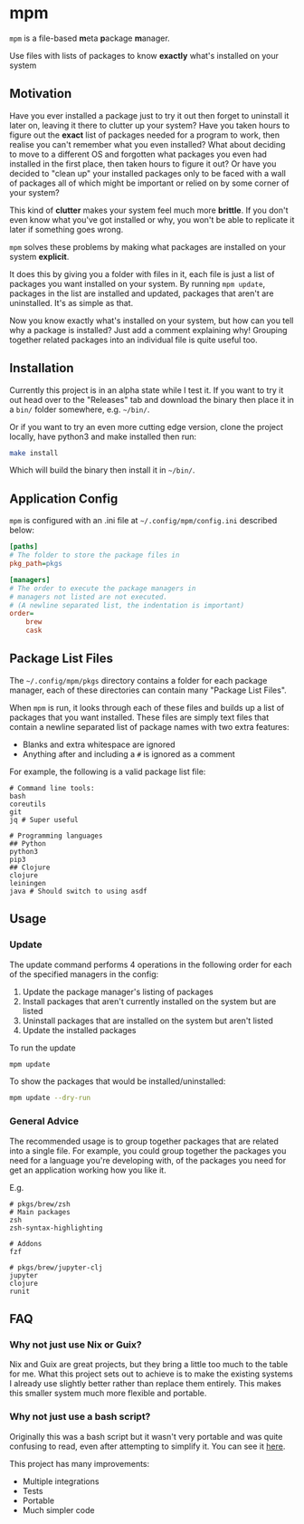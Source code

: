 # mpm

`mpm` is a file-based **m**eta **p**ackage **m**anager.

Use files with lists of packages to know **exactly** what's installed on your
system

## Motivation

Have you ever installed a package just to try it out then forget to uninstall it
later on, leaving it there to clutter up your system?
Have you taken hours to figure out the **exact** list of packages needed for a
program to work, then realise you can't remember what you even installed?
What about deciding to move to a different OS and forgotten what packages you
even had installed in the first place, then taken hours to figure it out?
Or have you decided to "clean up" your installed packages only to be faced with
a wall of packages all of which might be important or relied on by some corner
of your system?

This kind of **clutter** makes your system feel much more **brittle**. If you
don't even know what you've got installed or why, you won't be able to replicate
it later if something goes wrong.

`mpm` solves these problems by making what packages are installed on your system
**explicit**.

It does this by giving you a folder with files in it, each file is just a list
of packages you want installed on your system. By running `mpm update`, packages
in the list are installed and updated, packages that aren't are uninstalled.
It's as simple as that.

Now you know exactly what's installed on your system, but how can you tell why a
package is installed? Just add a comment explaining why! Grouping together
related packages into an individual file is quite useful too.

## Installation

Currently this project is in an alpha state while I test it. If you want to try
it out head over to the "Releases" tab and download the binary then place it in
a `bin/` folder somewhere, e.g. `~/bin/`.

Or if you want to try an even more cutting edge version, clone the project
locally, have python3 and make installed then run:
```bash
make install
```
Which will build the binary then install it in `~/bin/`.

## Application Config

`mpm` is configured with an .ini file at `~/.config/mpm/config.ini` described
below:

```ini
[paths]
# The folder to store the package files in
pkg_path=pkgs

[managers]
# The order to execute the package managers in
# managers not listed are not executed.
# (A newline separated list, the indentation is important)
order=
    brew
    cask
```

## Package List Files

The `~/.config/mpm/pkgs` directory contains a folder for each package manager,
each of these directories can contain many "Package List Files".

When `mpm` is run, it looks through each of these files and builds up a list of
packages that you want installed. These files are simply text files that contain
a newline separated list of package names with two extra features:
- Blanks and extra whitespace are ignored
- Anything after and including a `#` is ignored as a comment

For example, the following is a valid package list file:
```
# Command line tools:
bash
coreutils
git
jq # Super useful

# Programming languages
## Python
python3
pip3
## Clojure
clojure
leiningen
java # Should switch to using asdf
```

## Usage

### Update

The update command performs 4 operations in the following order for each of the
specified managers in the config:

1. Update the package manager's listing of packages
2. Install packages that aren't currently installed on the system but are listed
3. Uninstall packages that are installed on the system but aren't listed
4. Update the installed packages

To run the update
```bash
mpm update
```

To show the packages that would be installed/uninstalled:
```bash
mpm update --dry-run
```

### General Advice

The recommended usage is to group together packages that are related into a
single file. For example, you could group together the packages you need for a
language you're developing with, of the packages you need for get an application
working how you like it.

E.g.
```
# pkgs/brew/zsh
# Main packages
zsh
zsh-syntax-highlighting

# Addons
fzf
```

```
# pkgs/brew/jupyter-clj
jupyter
clojure
runit
```

## FAQ

### Why not just use Nix or Guix?

Nix and Guix are great projects, but they bring a little too much to the table
for me. What this project sets out to achieve is to make the existing systems I
already use slightly better rather than replace them entirely. This makes this
smaller system much more flexible and portable.

### Why not just use a bash script?

Originally this was a bash script but it wasn't very portable and was quite
confusing to read, even after attempting to simplify it. You can see it
[here](https://github.com/Akeboshiwind/dotfiles/blob/e3114c4573b5430df20a33bd2a6480e857ec8a52/bin/bin/update).

This project has many improvements:
- Multiple integrations
- Tests
- Portable
- Much simpler code
